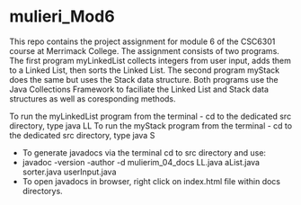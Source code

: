 # mulieri_Mod6

This repo contains the project assignment for module 6 of the CSC6301 course at Merrimack College. The assignment consists of two programs. The first program myLinkedList collects integers from user input, adds them to a Linked List, then sorts the Linked List.
The second program myStack does the same but uses the Stack data structure. Both programs use the Java Collections Framework to faciliate the Linked List and Stack data structures as well as coresponding methods. 

To run the myLinkedList program from the terminal - cd to the dedicated src directory, type java LL
To run the myStack program from the terminal - cd to the dedicated src directory, type java S

 * To generate javadocs via the terminal cd to src directory and use:
 * javadoc -version -author -d mulierim_04_docs LL.java aList.java sorter.java userInput.java
 * To open javadocs in browser, right click on index.html file within docs directorys.



